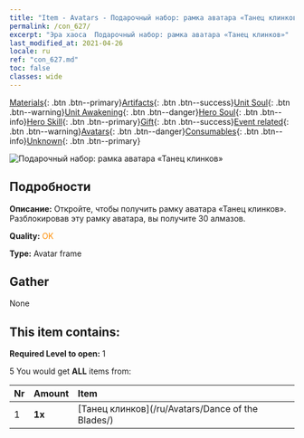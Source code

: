 ```yaml
---
title: "Item - Avatars - Подарочный набор: рамка аватара «Танец клинков»"
permalink: /con_627/
excerpt: "Эра хаоса  Подарочный набор: рамка аватара «Танец клинков»"
last_modified_at: 2021-04-26
locale: ru
ref: "con_627.md"
toc: false
classes: wide
---
```

 [Materials](/ItemsRU/){: .btn .btn--primary}[Artifacts](/ItemsRU/Artifacts/){: .btn .btn--success}[Unit Soul](/ItemsRU/UnitSoul/){: .btn .btn--warning}[Unit Awakening](/ItemsRU/UnitAwakening/){: .btn .btn--danger}[Hero Soul](/ItemsRU/HeroSoul/){: .btn .btn--info}[Hero Skill](/ItemsRU/HeroSkill/){: .btn .btn--primary}[Gift](/ItemsRU/Gift/){: .btn .btn--success}[Event related](/ItemsRU/Events/){: .btn .btn--warning}[Avatars](/ItemsRU/Avatars/){: .btn .btn--danger}[Consumables](/ItemsRU/Consumables/){: .btn .btn--info}[Unknown](/ItemsRU/Unknown/){: .btn .btn--primary}

 ![Подарочный набор: рамка аватара «Танец клинков»](/images/t/i_907003.png)

## Подробности
 **Описание:** Откройте, чтобы получить рамку аватара «Танец клинков». Разблокировав эту рамку аватара, вы получите 30 алмазов.

 **Quality:** <span style="color: #FF8C00">OK</span>

 **Type:** Avatar frame

## Gather

  None

## This item contains:

 **Required Level to open:** 1

 5 You would get **ALL** items  from:

  | Nr | Amount |     Item    |
  |:---|:-------|:------------|
  | 1 |  **1x** | [Танец клинков](/ru/Avatars/Dance of the Blades/) |  | 
